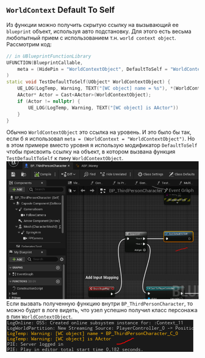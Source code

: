 ## `WorldContext` Default To Self
Из функции можно получить скрытую ссылку на вызывающий ее `blueprint` объект, используя авто подстановку.
Для этого есть весьма любопытный прием с использованием т.н. `world context object`.
Рассмотрим код:
```cpp
// in UBlueprintFunctionLibrary
UFUNCTION(BlueprintCallable,
    meta = (HidePin = "WorldContextObject", DefaultToSelf = "WorldContextObject")
)
static void TestDefaultToSelf(UObject* WorldContextObject) {
    UE_LOG(LogTemp, Warning, TEXT("[WC object] name = %s"), *(WorldContextObject->GetName()))
    AActor* Actor = Cast<AActor>(WorldContextObject);
    if (Actor != nullptr) {
        UE_LOG(LogTemp, Warning, TEXT("[WC object] is AActor"))
    }
}
```
Обычно `WorldContextObject` это ссылка на уровень. И это было бы так, если б я использовал `meta = (WorldContext = "WorldContextObject")`.
Но в этом примере вместо уровня я использую модификатор `DefaultToSelf` чтобы присвоить ссылку на объект, в котором вызвана функция `TestDefaultToSelf` к пину `WorldContextObject`.
![fcfd86275a970dccb3eb835441e42a62.png](../images/fcfd86275a970dccb3eb835441e42a62.png)
Если вызвать полученную функцию внутри `BP_ThirdPersonCharacter`, то можно будет в логе видеть, что узел успешно получил класс персонажа в пин `WorldContextObject`.
![f1e05c4f84d262fdb6d15500bb291a02.png](../images/f1e05c4f84d262fdb6d15500bb291a02.png)